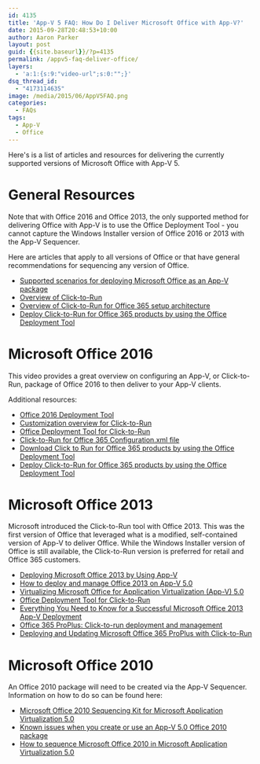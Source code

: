 ```yaml
---
id: 4135
title: 'App-V 5 FAQ: How Do I Deliver Microsoft Office with App-V?'
date: 2015-09-28T20:48:53+10:00
author: Aaron Parker
layout: post
guid: {{site.baseurl}}/?p=4135
permalink: /appv5-faq-deliver-office/
layers:
  - 'a:1:{s:9:"video-url";s:0:"";}'
dsq_thread_id:
  - "4173114635"
image: /media/2015/06/AppV5FAQ.png
categories:
  - FAQs
tags:
  - App-V
  - Office
---
```

Here's is a list of articles and resources for delivering the currently supported versions of Microsoft Office with App-V 5.

# General Resources

Note that with Office 2016 and Office 2013, the only supported method for delivering Office with App-V is to use the Office Deployment Tool - you cannot capture the Windows Installer version of Office 2016 or 2013 with the App-V Sequencer.

Here are articles that apply to all versions of Office or that have general recommendations for sequencing any version of Office.

  * [Supported scenarios for deploying Microsoft Office as an App-V package](https://support.microsoft.com/en-us/kb/2772509)
  * [Overview of Click-to-Run](https://technet.microsoft.com/en-au/library/jj219427.aspx)
  * [Overview of Click-to-Run for Office 365 setup architecture](https://technet.microsoft.com/en-au/library/jj219420.aspx)
  * [Deploy Click-to-Run for Office 365 products by using the Office Deployment Tool](https://technet.microsoft.com/en-au/library/jj219423.aspx)

# Microsoft Office 2016

This video provides a great overview on configuring an App-V, or Click-to-Run, package of Office 2016 to then deliver to your App-V clients.



Additional resources:

  * [Office 2016 Deployment Tool](https://www.microsoft.com/en-us/download/details.aspx?id=49117)
  * [Customization overview for Click-to-Run](https://technet.microsoft.com/en-us/library/jj219428(v=office.15))
  * [Office Deployment Tool for Click-to-Run](https://technet.microsoft.com/en-us/library/jj219422(v=office.15))
  * [Click-to-Run for Office 365 Configuration.xml file](https://technet.microsoft.com/en-us/library/jj219426(v=office.15))
  * [Download Click to Run for Office 365 products by using the Office Deployment Tool](https://technet.microsoft.com/en-us/library/jj219424(v=office.15))
  * [Deploy Click-to-Run for Office 365 products by using the Office Deployment Tool](https://technet.microsoft.com/en-us/library/jj219423(v=office.15))

# Microsoft Office 2013

Microsoft introduced the Click-to-Run tool with Office 2013. This was the first version of Office that leveraged what is a modified, self-contained version of App-V to deliver Office. While the Windows Installer version of Office is still available, the Click-to-Run version is preferred for retail and Office 365 customers.

  * [Deploying Microsoft Office 2013 by Using App-V](https://technet.microsoft.com/en-au/library/dn817830.aspx)
  * [How to deploy and manage Office 2013 on App-V 5.0](http://support.microsoft.com/kb/2915745)
  * [Virtualizing Microsoft Office for Application Virtualization (App-V) 5.0](http://technet.microsoft.com/library/dn481351.aspx)
  * [Office Deployment Tool for Click-to-Run](http://go.microsoft.com/fwlink/p/?LinkID=330672)
  * [Everything You Need to Know for a Successful Microsoft Office 2013 App-V Deployment](http://channel9.msdn.com/Events/TechEd/NorthAmerica/2014/WIN-B330#fbid=)
  * [Office 365 ProPlus: Click-to-run deployment and management](https://technet.microsoft.com/en-au/video/tdbe13-office-365-proplus-click-to-run-deployment-and-management.aspx)
  * [Deploying and Updating Microsoft Office 365 ProPlus with Click-to-Run](https://channel9.msdn.com/Events/TechEd/NorthAmerica/2013/OUC-B302#fbid=)

# Microsoft Office 2010

An Office 2010 package will need to be created via the App-V Sequencer. Information on how to do so can be found here:

  * [Microsoft Office 2010 Sequencing Kit for Microsoft Application Virtualization 5.0](http://go.microsoft.com/fwlink/p/?LinkId=330681)
  * [Known issues when you create or use an App-V 5.0 Office 2010 package](http://go.microsoft.com/fwlink/p/?LinkId=330682)
  * [How to sequence Microsoft Office 2010 in Microsoft Application Virtualization 5.0](http://go.microsoft.com/fwlink/p/?LinkId=330676)